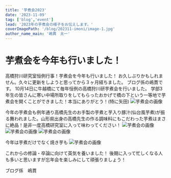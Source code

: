 ```yaml
---
title: '芋煮会2023'
date: '2023-11-09'
tag: ['blog','event']
lead: '2023年の芋煮会の様子をお伝えします。'
coverImagePath: '/blog/202311-imoni/image-1.jpg'
author_name_main: '嶋貫　太一'
---
```


# 芋煮会を今年も行いました！
高橋狩川研究室恒例行事！芋煮会を今年も行いました！
お久しぶりかもしれません。久々に更新をしようと思ってから３ヶ月経ちました。
ブログ係の嶋貫です。
10月14日に牛越橋にて毎年恒例の高橋狩川研芋煮会を行いました。
学部3年生の皆さんに寒い中場所取りをしてもらったおかげで橋の下という一等地で芋煮会を開くことができました！本当にありがとう！(特に矢田)
![芋煮会の画像](/blog/202311-imoni/image-1.jpg)

今年の芋煮会も例年通り高橋先生のお手製の芋煮と芋入り豚汁(仙台風芋煮)が振る舞われました。山形県出身の高橋先生の作る調味料にもこだわった芋煮はまさに絶品！是非一度高橋研究室に入って味わってください！
![芋煮会の画像](/blog/202311-imoni/image-2.jpg)
![芋煮会の画像](/blog/202311-imoni/image-3.jpg)
![芋煮会の画像](/blog/202311-imoni/image-4.jpg)

今年は芋煮だけでなく焼き芋も
![芋煮会の画像](/blog/202311-imoni/image-5.jpg)

これからの修論・卒論に向けて英気を養いました！
後期に入って忙しくなる人も多いと思いますが忘年会を楽しみにして頑張りましょう！


ブログ係　嶋貫
